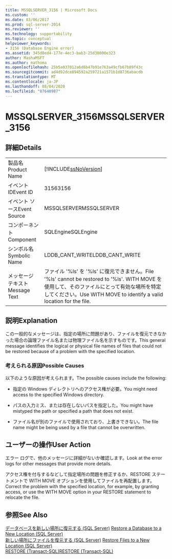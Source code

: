 ```yaml
---
title: MSSQLSERVER_3156 | Microsoft Docs
ms.custom: ''
ms.date: 03/06/2017
ms.prod: sql-server-2014
ms.reviewer: ''
ms.technology: supportability
ms.topic: conceptual
helpviewer_keywords:
- 3156 (Database Engine error)
ms.assetid: 345d8ed4-177e-4ec3-bab3-25d30000e323
author: MashaMSFT
ms.author: mathoma
ms.openlocfilehash: 25b5a037012a6d6b47b91e763a49cfb67b89f43c
ms.sourcegitcommit: ad4d92dce894592a259721a1571b1d8736abacdb
ms.translationtype: MT
ms.contentlocale: ja-JP
ms.lasthandoff: 08/04/2020
ms.locfileid: "87640987"
---
```

# <a name="mssqlserver_3156"></a><span data-ttu-id="71aa6-102">MSSQLSERVER_3156</span><span class="sxs-lookup"><span data-stu-id="71aa6-102">MSSQLSERVER_3156</span></span>
    
## <a name="details"></a><span data-ttu-id="71aa6-103">詳細</span><span class="sxs-lookup"><span data-stu-id="71aa6-103">Details</span></span>  
  
|||  
|-|-|  
|<span data-ttu-id="71aa6-104">製品名</span><span class="sxs-lookup"><span data-stu-id="71aa6-104">Product Name</span></span>|[!INCLUDE[ssNoVersion](../../includes/ssnoversion-md.md)]|  
|<span data-ttu-id="71aa6-105">イベント ID</span><span class="sxs-lookup"><span data-stu-id="71aa6-105">Event ID</span></span>|<span data-ttu-id="71aa6-106">3156</span><span class="sxs-lookup"><span data-stu-id="71aa6-106">3156</span></span>|  
|<span data-ttu-id="71aa6-107">イベント ソース</span><span class="sxs-lookup"><span data-stu-id="71aa6-107">Event Source</span></span>|<span data-ttu-id="71aa6-108">MSSQLSERVER</span><span class="sxs-lookup"><span data-stu-id="71aa6-108">MSSQLSERVER</span></span>|  
|<span data-ttu-id="71aa6-109">コンポーネント</span><span class="sxs-lookup"><span data-stu-id="71aa6-109">Component</span></span>|<span data-ttu-id="71aa6-110">SQLEngine</span><span class="sxs-lookup"><span data-stu-id="71aa6-110">SQLEngine</span></span>|  
|<span data-ttu-id="71aa6-111">シンボル名</span><span class="sxs-lookup"><span data-stu-id="71aa6-111">Symbolic Name</span></span>|<span data-ttu-id="71aa6-112">LDDB_CANT_WRITE</span><span class="sxs-lookup"><span data-stu-id="71aa6-112">LDDB_CANT_WRITE</span></span>|  
|<span data-ttu-id="71aa6-113">メッセージ テキスト</span><span class="sxs-lookup"><span data-stu-id="71aa6-113">Message Text</span></span>|<span data-ttu-id="71aa6-114">ファイル '%ls' を '%ls' に復元できません。</span><span class="sxs-lookup"><span data-stu-id="71aa6-114">File '%ls' cannot be restored to '%ls'.</span></span> <span data-ttu-id="71aa6-115">WITH MOVE を使用して、そのファイルにとって有効な場所を特定してください。</span><span class="sxs-lookup"><span data-stu-id="71aa6-115">Use WITH MOVE to identify a valid location for the file.</span></span>|  
  
## <a name="explanation"></a><span data-ttu-id="71aa6-116">説明</span><span class="sxs-lookup"><span data-stu-id="71aa6-116">Explanation</span></span>  
 <span data-ttu-id="71aa6-117">この一般的なメッセージは、指定の場所に問題があり、ファイルを復元できなかった場合の論理ファイル名または物理ファイル名を示すものです。</span><span class="sxs-lookup"><span data-stu-id="71aa6-117">This general message identifies the logical or physical file names of files that could not be restored because of a problem with the specified location.</span></span>  
  
### <a name="possible-causes"></a><span data-ttu-id="71aa6-118">考えられる原因</span><span class="sxs-lookup"><span data-stu-id="71aa6-118">Possible Causes</span></span>  
 <span data-ttu-id="71aa6-119">以下のような原因が考えられます。</span><span class="sxs-lookup"><span data-stu-id="71aa6-119">The possible causes include the following:</span></span>  
  
-   <span data-ttu-id="71aa6-120">指定の Windows ディレクトリへのアクセス権が必要。</span><span class="sxs-lookup"><span data-stu-id="71aa6-120">You might need access to the specified Windows directory.</span></span>  
  
-   <span data-ttu-id="71aa6-121">パスの入力ミス、または存在しないパスを指定した。</span><span class="sxs-lookup"><span data-stu-id="71aa6-121">You might have mistyped the path or specified a path that does not exist.</span></span>  
  
-   <span data-ttu-id="71aa6-122">ファイル名が別のファイルで使用されており、上書きできない。</span><span class="sxs-lookup"><span data-stu-id="71aa6-122">The file name might be being used by a file that cannot be overwritten.</span></span>  
  
## <a name="user-action"></a><span data-ttu-id="71aa6-123">ユーザーの操作</span><span class="sxs-lookup"><span data-stu-id="71aa6-123">User Action</span></span>  
 <span data-ttu-id="71aa6-124">エラー ログで、他のメッセージに詳細がないか確認します。</span><span class="sxs-lookup"><span data-stu-id="71aa6-124">Look at the error logs for other messages that provide more details.</span></span>  
  
 <span data-ttu-id="71aa6-125">アクセス権を付与するなどして指定場所の問題を修正するか、RESTORE ステートメントで WITH MOVE オプションを使用してファイルを再配置します。</span><span class="sxs-lookup"><span data-stu-id="71aa6-125">Correct the problem with the specified location, for example, by granting access, or use the WITH MOVE option in your RESTORE statement to relocate the file.</span></span>  
  
## <a name="see-also"></a><span data-ttu-id="71aa6-126">参照</span><span class="sxs-lookup"><span data-stu-id="71aa6-126">See Also</span></span>  
 <span data-ttu-id="71aa6-127">[データベースを新しい場所に復元する &#40;SQL Server&#41;](../backup-restore/restore-a-database-to-a-new-location-sql-server.md) </span><span class="sxs-lookup"><span data-stu-id="71aa6-127">[Restore a Database to a New Location &#40;SQL Server&#41;](../backup-restore/restore-a-database-to-a-new-location-sql-server.md) </span></span>  
 <span data-ttu-id="71aa6-128">[新しい場所にファイルを復元する &#40;SQL Server&#41;](../backup-restore/restore-files-to-a-new-location-sql-server.md) </span><span class="sxs-lookup"><span data-stu-id="71aa6-128">[Restore Files to a New Location &#40;SQL Server&#41;](../backup-restore/restore-files-to-a-new-location-sql-server.md) </span></span>  
 [<span data-ttu-id="71aa6-129">RESTORE &#40;Transact-SQL&#41;</span><span class="sxs-lookup"><span data-stu-id="71aa6-129">RESTORE &#40;Transact-SQL&#41;</span></span>](/sql/t-sql/statements/restore-statements-transact-sql)  
  
  
